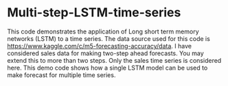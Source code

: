 # Multi-step-LSTM-time-series
This code demonstrates the application of Long short term memory networks (LSTM) to a time series. The data source used for this code is https://www.kaggle.com/c/m5-forecasting-accuracy/data. I have considered sales data for making two-step ahead forecasts. You may extend this to more than two steps. Only the sales time series is considered here. This demo code shows how a single LSTM model can be used to make forecast for multiple time series.
